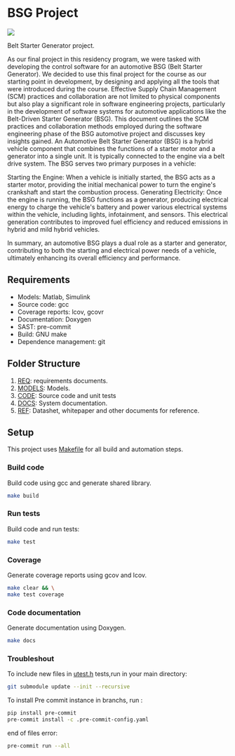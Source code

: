 # BSG Project
[![](https://github.com/akafael/ufpe-project-bsg/actions/workflows/c-cpp.yml/badge.svg)](https://github.com/akafael/ufpe-project-bsg/actions/workflows/c-cpp.yml)

Belt Starter Generator project.

As our final project in this residency program, we were tasked with developing the control software for an automotive BSG (Belt Starter Generator). We decided to use this final project for the course as our starting point in development, by designing and applying all the tools that were introduced during the course.
Effective Supply Chain Management (SCM) practices and collaboration are not limited to physical components but also play a significant role in software engineering projects, particularly in the development of software systems for automotive applications like the Belt-Driven Starter Generator (BSG). This document outlines the SCM practices and collaboration methods employed during the software engineering phase of the BSG automotive project and discusses key insights gained.
An Automotive Belt Starter Generator (BSG) is a hybrid vehicle component that combines the functions of a starter motor and a generator into a single unit. It is typically connected to the engine via a belt drive system. The BSG serves two primary purposes in a vehicle:

Starting the Engine: When a vehicle is initially started, the BSG acts as a starter motor, providing the initial mechanical power to turn the engine's crankshaft and start the combustion process.
Generating Electricity: Once the engine is running, the BSG functions as a generator, producing electrical energy to charge the vehicle's battery and power various electrical systems within the vehicle, including lights, infotainment, and sensors. This electrical generation contributes to improved fuel efficiency and reduced emissions in hybrid and mild hybrid vehicles.

In summary, an automotive BSG plays a dual role as a starter and generator, contributing to both the starting and electrical power needs of a vehicle, ultimately enhancing its overall efficiency and performance.

## Requirements

 * Models: Matlab, Simulink
 * Source code: gcc
 * Coverage reports: lcov, gcovr
 * Documentation: Doxygen
 * SAST: pre-commit
 * Build: GNU make
 * Dependence management: git

## Folder Structure
 1. [REQ](req): requirements documents.
 2. [MODELS](models): Models.
 3. [CODE](code): Source code and unit tests
 4. [DOCS](docs): System documentation.
 5. [REF](ref): Datashet, whitepaper and other documents for reference.

## Setup

This project uses [Makefile](Makefile) for all build and automation steps.

### Build code

Build code using gcc and generate shared library.
```bash
make build
```

### Run tests

Build code and run tests:
```bash
make test
```

### Coverage

Generate coverage reports using gcov and lcov.

```bash
make clear && \
make test coverage
```

### Code documentation

Generate documentation using Doxygen.
```bash
make docs
```

### Troubleshout

To include new files in [utest.h](https://github.com/sheredom/utest.h) tests,run in your main directory:

```bash
git submodule update --init --recursive
```

To install Pre commit instance in branchs, run :

```bash
pip install pre-commit
pre-commit install -c .pre-commit-config.yaml
```

end of files error:

```bash
pre-commit run --all
```

